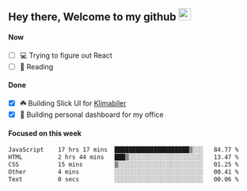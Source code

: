 ## Hey there, Welcome to my github <img src="https://media.giphy.com/media/hvRJCLFzcasrR4ia7z/giphy.gif" width="25px">

#### Now
- [ ] 💻 Trying to figure out React
- [ ] 📕 Reading

#### Done
- [x] ☘️ Building Slick UI for [Klimabiler](https://klimabiler.dk)
- [x] 🚀 Building personal dashboard for my office
 
 #### Focused on this week
<!--START_SECTION:waka-->

```txt
JavaScript    17 hrs 17 mins  █████████████████████▒░░░   84.77 %
HTML          2 hrs 44 mins   ███▒░░░░░░░░░░░░░░░░░░░░░   13.47 %
CSS           15 mins         ▒░░░░░░░░░░░░░░░░░░░░░░░░   01.25 %
Other         4 mins          ░░░░░░░░░░░░░░░░░░░░░░░░░   00.41 %
Text          0 secs          ░░░░░░░░░░░░░░░░░░░░░░░░░   00.06 %
```

<!--END_SECTION:waka-->

